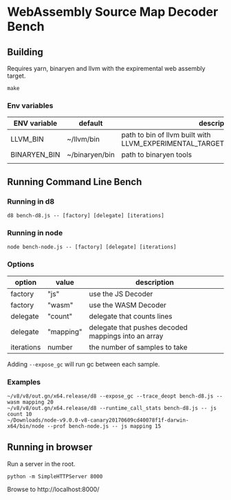 WebAssembly Source Map Decoder Bench
====================================

## Building

Requires yarn, binaryen and llvm with the expiremental web assembly target.

```
make
```

### Env variables
| ENV variable | default        | description                                                                   |
|--------------|----------------|-------------------------------------------------------------------------------|
| LLVM_BIN     | ~/llvm/bin     | path to bin of llvm built with LLVM_EXPERIMENTAL_TARGETS_TO_BUILD=WebAssembly |
| BINARYEN_BIN | ~/binaryen/bin | path to binaryen tools                                                        |
|              |                |                                                                               |
## Running Command Line Bench

### Running in d8

`d8 bench-d8.js -- [factory] [delegate] [iterations]`

### Running in node

`node bench-node.js -- [factory] [delegate] [iterations]`

### Options

| option     | value     | description                                         |
|------------|-----------|-----------------------------------------------------|
| factory    | "js"      | use the JS Decoder                                  |
| factory    | "wasm"    | use the WASM Decoder                                |
| delegate   | "count"   | delegate that counts lines                          |
| delegate   | "mapping" | delegate that pushes decoded mappings into an array |
| iterations | number    | the number of samples to take                       |

Adding `--expose_gc` will run gc between each sample.

### Examples

```
~/v8/v8/out.gn/x64.release/d8 --expose_gc --trace_deopt bench-d8.js -- wasm mapping 20
~/v8/v8/out.gn/x64.release/d8 --runtime_call_stats bench-d8.js -- js count 10
~/Downloads/node-v9.0.0-v8-canary20170609cd40078f1f-darwin-x64/bin/node --prof bench-node.js -- js mapping 15
```

## Running in browser

Run a server in the root.

```
python -m SimpleHTTPServer 8000
```

Browse to http://localhost:8000/
